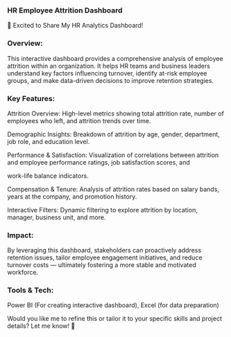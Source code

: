 ### HR Employee Attrition Dashboard

🚀 Excited to Share My HR Analytics Dashboard!

### Overview:
This interactive dashboard provides a comprehensive analysis of employee attrition within an organization. It helps HR teams and business leaders understand key factors influencing turnover, identify at-risk employee groups, and make data-driven decisions to improve retention strategies.

### Key Features:

Attrition Overview: High-level metrics showing total attrition rate, number of employees who left, and attrition trends over time.

Demographic Insights: Breakdown of attrition by age, gender, department, job role, and education level.

Performance & Satisfaction: Visualization of correlations between attrition and employee performance ratings, job satisfaction scores, and 

work-life balance indicators.

Compensation & Tenure: Analysis of attrition rates based on salary bands, years at the company, and promotion history.

Interactive Filters: Dynamic filtering to explore attrition by location, manager, business unit, and more.

### Impact:
By leveraging this dashboard, stakeholders can proactively address retention issues, tailor employee engagement initiatives, and reduce turnover costs — ultimately fostering a more stable and motivated workforce.

### Tools & Tech:
Power BI (For creating interactive dashboard), Excel (for data preparation)

Would you like me to refine this or tailor it to your specific skills and project details? Let me know! 🚀

